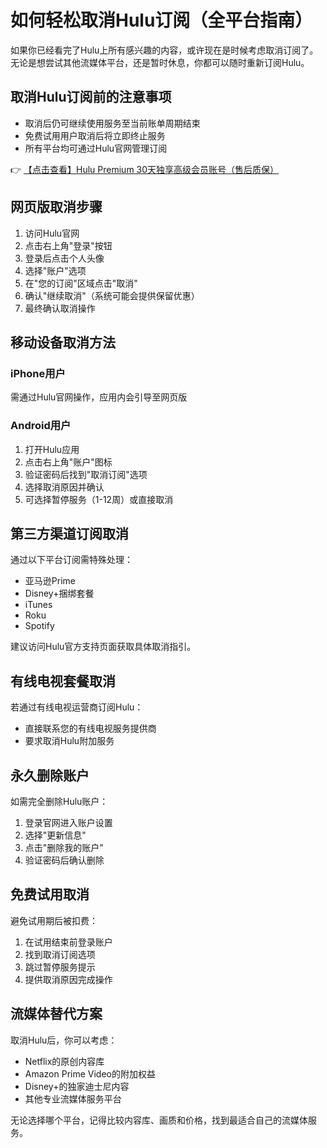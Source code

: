 # 如何轻松取消Hulu订阅（全平台指南）

如果你已经看完了Hulu上所有感兴趣的内容，或许现在是时候考虑取消订阅了。无论是想尝试其他流媒体平台，还是暂时休息，你都可以随时重新订阅Hulu。

## 取消Hulu订阅前的注意事项
- 取消后仍可继续使用服务至当前账单周期结束
- 免费试用用户取消后将立即终止服务
- 所有平台均可通过Hulu官网管理订阅

👉 [【点击查看】Hulu Premium 30天独享高级会员账号（售后质保）](https://bit.ly/HuLu_vip)

## 网页版取消步骤
1. 访问Hulu官网
2. 点击右上角"登录"按钮
3. 登录后点击个人头像
4. 选择"账户"选项
5. 在"您的订阅"区域点击"取消"
6. 确认"继续取消"（系统可能会提供保留优惠）
7. 最终确认取消操作

## 移动设备取消方法
### iPhone用户
需通过Hulu官网操作，应用内会引导至网页版

### Android用户
1. 打开Hulu应用
2. 点击右上角"账户"图标
3. 验证密码后找到"取消订阅"选项
4. 选择取消原因并确认
5. 可选择暂停服务（1-12周）或直接取消

## 第三方渠道订阅取消
通过以下平台订阅需特殊处理：
- 亚马逊Prime
- Disney+捆绑套餐
- iTunes
- Roku
- Spotify

建议访问Hulu官方支持页面获取具体取消指引。

## 有线电视套餐取消
若通过有线电视运营商订阅Hulu：
- 直接联系您的有线电视服务提供商
- 要求取消Hulu附加服务

## 永久删除账户
如需完全删除Hulu账户：
1. 登录官网进入账户设置
2. 选择"更新信息"
3. 点击"删除我的账户"
4. 验证密码后确认删除

## 免费试用取消
避免试用期后被扣费：
1. 在试用结束前登录账户
2. 找到取消订阅选项
3. 跳过暂停服务提示
4. 提供取消原因完成操作

## 流媒体替代方案
取消Hulu后，你可以考虑：
- Netflix的原创内容库
- Amazon Prime Video的附加权益
- Disney+的独家迪士尼内容
- 其他专业流媒体服务平台

无论选择哪个平台，记得比较内容库、画质和价格，找到最适合自己的流媒体服务。